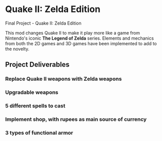 # Quake II: Zelda Edition

Final Project - Quake II: Zelda Edition

This mod changes Quake II to make it play more like a game from Nintendo's iconic **The Legend of Zelda** series. Elements and mechanics from both the 2D games and 3D games have been implemented to add to the novelty.

## Project Deliverables

### Replace Quake II weapons with Zelda weapons

### Upgradable weapons

### 5 different spells to cast

### Implement shop, with rupees as main source of currency

### 3 types of functional armor
